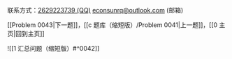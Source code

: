 联系方式：<a href="https://qm.qq.com/q/iA1sKuakak">2629223739 (QQ)</a> <a href="mailto:econsunrq@outlook.com">econsunrq@outlook.com (邮箱)</a>

[[Problem 0043|下一题]]，[[c 题库（缩短版）/Problem 0041|上一题]]，[[0 主页|回到主页]]

![[1 汇总问题（缩短版）#^0042]]
